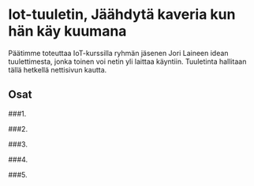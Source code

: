 # Iot-tuuletin, Jäähdytä kaveria kun hän käy kuumana

Päätimme toteuttaa IoT-kurssilla ryhmän jäsenen Jori Laineen idean tuulettimesta, jonka toinen voi netin yli laittaa käyntiin. Tuuletinta hallitaan tällä hetkellä nettisivun kautta.

## Osat

###1.

###2.

###3.

###4.

###5.
